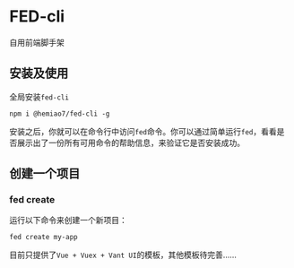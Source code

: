 # FED-cli
自用前端脚手架
  
## 安装及使用
全局安装`fed-cli`
```
npm i @hemiao7/fed-cli -g
```
安装之后，你就可以在命令行中访问`fed`命令。你可以通过简单运行`fed`，看看是否展示出了一份所有可用命令的帮助信息，来验证它是否安装成功。  

## 创建一个项目
### fed create
运行以下命令来创建一个新项目：
```
fed create my-app
```
目前只提供了`Vue + Vuex + Vant UI`的模板，其他模板待完善......
